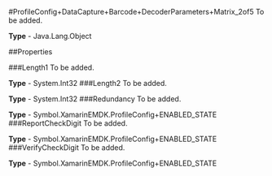 #ProfileConfig+DataCapture+Barcode+DecoderParameters+Matrix_2of5
To be added.

**Type** - Java.Lang.Object

##Properties

###Length1
To be added.

**Type** - System.Int32
###Length2
To be added.

**Type** - System.Int32
###Redundancy
To be added.

**Type** - Symbol.XamarinEMDK.ProfileConfig+ENABLED_STATE
###ReportCheckDigit
To be added.

**Type** - Symbol.XamarinEMDK.ProfileConfig+ENABLED_STATE
###VerifyCheckDigit
To be added.

**Type** - Symbol.XamarinEMDK.ProfileConfig+ENABLED_STATE


